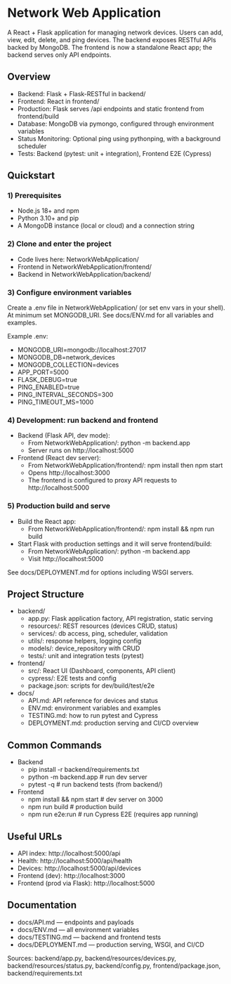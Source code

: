 # Network Web Application

A React + Flask application for managing network devices. Users can add, view, edit, delete, and ping devices. The backend exposes RESTful APIs backed by MongoDB. The frontend is now a standalone React app; the backend serves only API endpoints.

## Overview

- Backend: Flask + Flask-RESTful in backend/
- Frontend: React in frontend/
- Production: Flask serves /api endpoints and static frontend from frontend/build
- Database: MongoDB via pymongo, configured through environment variables
- Status Monitoring: Optional ping using pythonping, with a background scheduler
- Tests: Backend (pytest: unit + integration), Frontend E2E (Cypress)

## Quickstart

### 1) Prerequisites

- Node.js 18+ and npm
- Python 3.10+ and pip
- A MongoDB instance (local or cloud) and a connection string

### 2) Clone and enter the project

- Code lives here: NetworkWebApplication/
- Frontend in NetworkWebApplication/frontend/
- Backend in NetworkWebApplication/backend/

### 3) Configure environment variables

Create a .env file in NetworkWebApplication/ (or set env vars in your shell). At minimum set MONGODB_URI. See docs/ENV.md for all variables and examples.

Example .env:
- MONGODB_URI=mongodb://localhost:27017
- MONGODB_DB=network_devices
- MONGODB_COLLECTION=devices
- APP_PORT=5000
- FLASK_DEBUG=true
- PING_ENABLED=true
- PING_INTERVAL_SECONDS=300
- PING_TIMEOUT_MS=1000

### 4) Development: run backend and frontend

- Backend (Flask API, dev mode):
  - From NetworkWebApplication/: python -m backend.app
  - Server runs on http://localhost:5000
- Frontend (React dev server):
  - From NetworkWebApplication/frontend/: npm install then npm start
  - Opens http://localhost:3000
  - The frontend is configured to proxy API requests to http://localhost:5000

### 5) Production build and serve

- Build the React app:
  - From NetworkWebApplication/frontend/: npm install && npm run build
- Start Flask with production settings and it will serve frontend/build:
  - From NetworkWebApplication/: python -m backend.app
  - Visit http://localhost:5000

See docs/DEPLOYMENT.md for options including WSGI servers.

## Project Structure

- backend/
  - app.py: Flask application factory, API registration, static serving
  - resources/: REST resources (devices CRUD, status)
  - services/: db access, ping, scheduler, validation
  - utils/: response helpers, logging config
  - models/: device_repository with CRUD
  - tests/: unit and integration tests (pytest)
- frontend/
  - src/: React UI (Dashboard, components, API client)
  - cypress/: E2E tests and config
  - package.json: scripts for dev/build/test/e2e
- docs/
  - API.md: API reference for devices and status
  - ENV.md: environment variables and examples
  - TESTING.md: how to run pytest and Cypress
  - DEPLOYMENT.md: production serving and CI/CD overview

## Common Commands

- Backend
  - pip install -r backend/requirements.txt
  - python -m backend.app  # run dev server
  - pytest -q  # run backend tests (from backend/)
- Frontend
  - npm install && npm start  # dev server on 3000
  - npm run build  # production build
  - npm run e2e:run  # run Cypress E2E (requires app running)

## Useful URLs

- API index: http://localhost:5000/api
- Health: http://localhost:5000/api/health
- Devices: http://localhost:5000/api/devices
- Frontend (dev): http://localhost:3000
- Frontend (prod via Flask): http://localhost:5000

## Documentation

- docs/API.md — endpoints and payloads
- docs/ENV.md — all environment variables
- docs/TESTING.md — backend and frontend tests
- docs/DEPLOYMENT.md — production serving, WSGI, and CI/CD

Sources: backend/app.py, backend/resources/devices.py, backend/resources/status.py, backend/config.py, frontend/package.json, backend/requirements.txt
